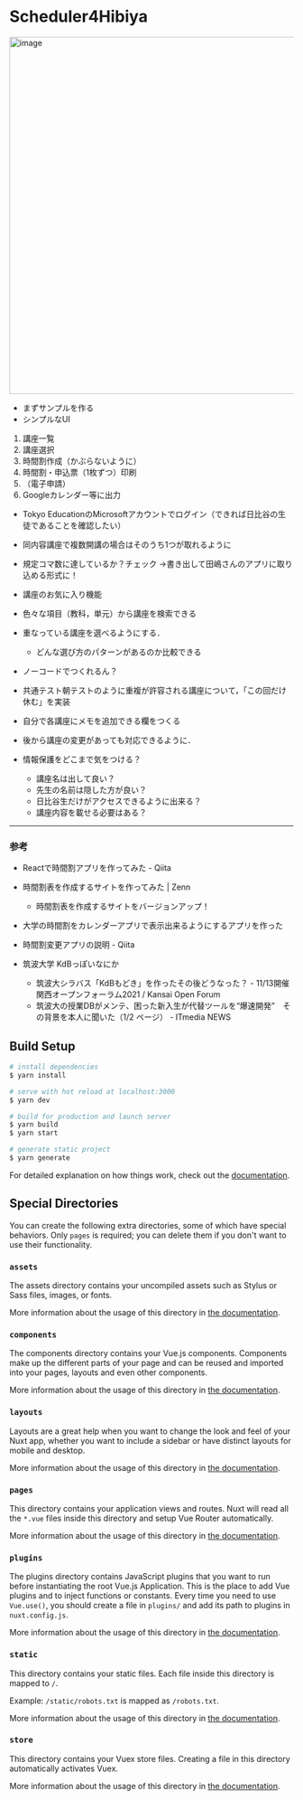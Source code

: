 # Scheduler4Hibiya

<img width="632" alt="image" src="https://github.com/ItsukiKigoshi/Scheduler4Hibiya/assets/67095865/29b18fe3-bae6-4273-b05b-180d206c19e0">


- まずサンプルを作る
- シンプルなUI

1. 講座一覧
2. 講座選択
3. 時間割作成（かぶらないように）
4. 時間割・申込票（1枚ずつ）印刷
5. （電子申請）
6. Googleカレンダー等に出力 

- Tokyo EducationのMicrosoftアカウントでログイン（できれば日比谷の生徒であることを確認したい）

-  同内容講座で複数開講の場合はそのうち1つが取れるように
- 規定コマ数に達しているか？チェック
→書き出して田嶋さんのアプリに取り込める形式に！

- 講座のお気に入り機能
- 色々な項目（教科，単元）から講座を検索できる
- 重なっている講座を選べるようにする．
	- どんな選び方のパターンがあるのか比較できる
- ノーコードでつくれるん？
- 共通テスト朝テストのように重複が許容される講座について，「この回だけ休む」を実装
- 自分で各講座にメモを追加できる欄をつくる
- 後から講座の変更があっても対応できるように．
- 情報保護をどこまで気をつける？
	- 講座名は出して良い？
	- 先生の名前は隠した方が良い？
	- 日比谷生だけがアクセスできるように出来る？
	- 講座内容を載せる必要はある？
---

### 参考

- Reactで時間割アプリを作ってみた - Qiita
- 時間割表を作成するサイトを作ってみた | Zenn
	- 時間割表を作成するサイトをバージョンアップ！
- 大学の時間割をカレンダーアプリで表示出来るようにするアプリを作った
- 時間割変更アプリの説明 - Qiita

- 筑波大学 KdBっぽいなにか
	- 筑波大シラバス「KdBもどき」を作ったその後どうなった？ - 11/13開催 関西オープンフォーラム2021 / Kansai Open Forum
	- 筑波大の授業DBがメンテ、困った新入生が代替ツールを“爆速開発”　その背景を本人に聞いた（1/2 ページ） - ITmedia NEWS

## Build Setup

```bash
# install dependencies
$ yarn install

# serve with hot reload at localhost:3000
$ yarn dev

# build for production and launch server
$ yarn build
$ yarn start

# generate static project
$ yarn generate
```

For detailed explanation on how things work, check out the [documentation](https://nuxtjs.org).

## Special Directories

You can create the following extra directories, some of which have special behaviors. Only `pages` is required; you can delete them if you don't want to use their functionality.

### `assets`

The assets directory contains your uncompiled assets such as Stylus or Sass files, images, or fonts.

More information about the usage of this directory in [the documentation](https://nuxtjs.org/docs/2.x/directory-structure/assets).

### `components`

The components directory contains your Vue.js components. Components make up the different parts of your page and can be reused and imported into your pages, layouts and even other components.

More information about the usage of this directory in [the documentation](https://nuxtjs.org/docs/2.x/directory-structure/components).

### `layouts`

Layouts are a great help when you want to change the look and feel of your Nuxt app, whether you want to include a sidebar or have distinct layouts for mobile and desktop.

More information about the usage of this directory in [the documentation](https://nuxtjs.org/docs/2.x/directory-structure/layouts).


### `pages`

This directory contains your application views and routes. Nuxt will read all the `*.vue` files inside this directory and setup Vue Router automatically.

More information about the usage of this directory in [the documentation](https://nuxtjs.org/docs/2.x/get-started/routing).

### `plugins`

The plugins directory contains JavaScript plugins that you want to run before instantiating the root Vue.js Application. This is the place to add Vue plugins and to inject functions or constants. Every time you need to use `Vue.use()`, you should create a file in `plugins/` and add its path to plugins in `nuxt.config.js`.

More information about the usage of this directory in [the documentation](https://nuxtjs.org/docs/2.x/directory-structure/plugins).

### `static`

This directory contains your static files. Each file inside this directory is mapped to `/`.

Example: `/static/robots.txt` is mapped as `/robots.txt`.

More information about the usage of this directory in [the documentation](https://nuxtjs.org/docs/2.x/directory-structure/static).

### `store`

This directory contains your Vuex store files. Creating a file in this directory automatically activates Vuex.

More information about the usage of this directory in [the documentation](https://nuxtjs.org/docs/2.x/directory-structure/store).
